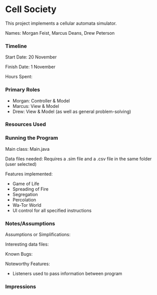 Cell Society
====

This project implements a cellular automata simulator.

Names: Morgan Feist, Marcus Deans, Drew Peterson


### Timeline

Start Date: 20 November

Finish Date: 1 November

Hours Spent:

### Primary Roles
* Morgan: Controller & Model
* Marcus: View & Model
* Drew: View & Model (as well as general problem-solving)

### Resources Used


### Running the Program

Main class: Main.java

Data files needed: Requires a .sim file and a .csv file in the same folder (user selected)

Features implemented:
* Game of Life
* Spreading of Fire
* Segregation
* Percolation
* Wa-Tor World
* UI control for all specified instructions



### Notes/Assumptions

Assumptions or Simplifications:

Interesting data files:

Known Bugs:

Noteworthy Features:
* Listeners used to pass information between program


### Impressions

